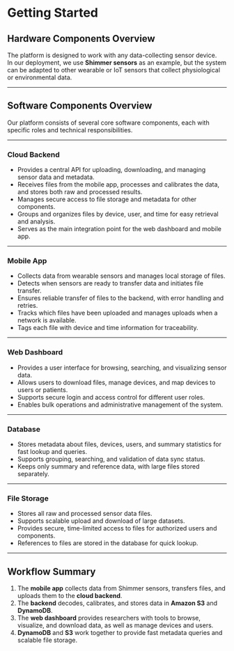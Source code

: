 # Getting Started

## Hardware Components Overview

The platform is designed to work with any data-collecting sensor device.  
In our deployment, we use **Shimmer sensors** as an example, but the system can be adapted to other wearable or IoT sensors that collect physiological or environmental data.

---

## Software Components Overview

Our platform consists of several core software components, each with specific roles and technical responsibilities.

---

### Cloud Backend
- Provides a central API for uploading, downloading, and managing sensor data and metadata.  
- Receives files from the mobile app, processes and calibrates the data, and stores both raw and processed results.  
- Manages secure access to file storage and metadata for other components.  
- Groups and organizes files by device, user, and time for easy retrieval and analysis.  
- Serves as the main integration point for the web dashboard and mobile app.

---

### Mobile App
- Collects data from wearable sensors and manages local storage of files.  
- Detects when sensors are ready to transfer data and initiates file transfer.  
- Ensures reliable transfer of files to the backend, with error handling and retries.  
- Tracks which files have been uploaded and manages uploads when a network is available.  
- Tags each file with device and time information for traceability.

---

### Web Dashboard
- Provides a user interface for browsing, searching, and visualizing sensor data.  
- Allows users to download files, manage devices, and map devices to users or patients.  
- Supports secure login and access control for different user roles.  
- Enables bulk operations and administrative management of the system.

---

### Database
- Stores metadata about files, devices, users, and summary statistics for fast lookup and queries.  
- Supports grouping, searching, and validation of data sync status.  
- Keeps only summary and reference data, with large files stored separately.

---

### File Storage
- Stores all raw and processed sensor data files.  
- Supports scalable upload and download of large datasets.  
- Provides secure, time-limited access to files for authorized users and components.  
- References to files are stored in the database for quick lookup.

---

## Workflow Summary

1. The **mobile app** collects data from Shimmer sensors, transfers files, and uploads them to the **cloud backend**.  
2. The **backend** decodes, calibrates, and stores data in **Amazon S3** and **DynamoDB**.  
3. The **web dashboard** provides researchers with tools to browse, visualize, and download data, as well as manage devices and users.  
4. **DynamoDB** and **S3** work together to provide fast metadata queries and scalable file storage.
